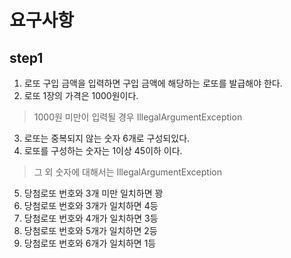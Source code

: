 # 요구사항

## step1
1. 로또 구입 금액을 입력하면 구입 금액에 해당하는 로또를 발급해야 한다.
2. 로또 1장의 가격은 1000원이다.  
 > 1000원 미만이 입력될 경우 IllegalArgumentException
3. 로또는 중복되지 않는 숫자 6개로 구성되있다.
4. 로또를 구성하는 숫자는 1이상 45이하 이다.
 > 그 외 숫자에 대해서는 IllegalArgumentException
5. 당첨로또 번호와 3개 미만 일치하면 꽝
6. 당첨로또 번호와 3개가 일치하면 4등
7. 당첨로또 번호와 4개가 일치하면 3등
8. 당첨로또 번호와 5개가 일치하면 2등
9. 당첨로또 번호와 6개가 일치하면 1등

